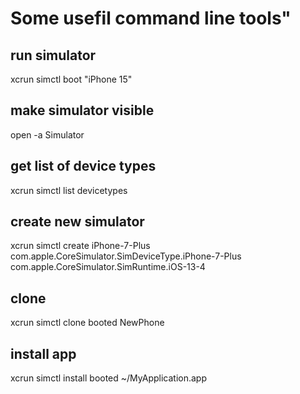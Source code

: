 #  Some usefil command line tools"
## run simulator
xcrun simctl boot "iPhone 15"
## make simulator visible
open -a Simulator
## get list of device types
xcrun simctl list devicetypes
## create new simulator
xcrun simctl create iPhone-7-Plus com.apple.CoreSimulator.SimDeviceType.iPhone-7-Plus com.apple.CoreSimulator.SimRuntime.iOS-13-4
## clone 
xcrun simctl clone booted NewPhone
## install app
xcrun simctl install booted ~/MyApplication.app
